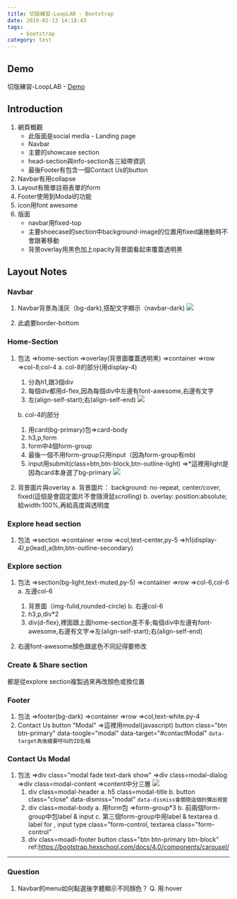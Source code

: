 ```yaml
---
title: 切版練習-LoopLAB - Bootstrap
date: 2019-02-13 14:18:43
tags: 
    - bootstrap
category: test
---
```

## Demo
切版練習-LoopLAB - [Demo](https://orow.github.io/MyProjects/BootstrapWith5Projects/LoopLab-Practice/index.html)

## Introduction
1. 網頁概觀
    * 此版面是social media - Landing page
    * Navbar
    * 主要的showcase section
    * head-section與info-section各三組帶資訊
    * 最後Footer有包含一個Contact Us的button
2. Navbar有用collapse
3. Layout有簡單註冊表單的form
4. Footer使用到Modal的功能
5. icon用font awesome
6. 版面
    * navbar用fixed-top
    * 主要shoecase的section中background-image的位置用fixed讓捲動時不會跟著移動
    * 背景overlay用黑色加上opacity背景圖看起來覆蓋透明黑



## Layout Notes
### Navbar
1. Navbar背景為淺灰（bg-dark),搭配文字顯示（navbar-dark)
![](https://i.imgur.com/0Yxddwr.png)

2. 此處要border-bottom

### Home-Section
1. 包法
    =>home-section
    =>overlay(背景圖覆蓋透明黑)
    =>container
    =>row
    =>col-8;col-4
    a. col-8的部分(用display-4)
    1. 分為h1,跟3個div
    2. 每個div都用d-flex,因為每個div中左邊有font-awesome,右邊有文字
    3. 左(align-self-start);右(align-self-end)
![](https://i.imgur.com/HJwDCOD.png)

    b. col-4的部分
    1. 用card(bg-primary)包=>card-body
    2. h3,p,form
    3. form中4個form-group
    4. 最後一個不用form-group只用input（因為form-group有mb)
    5. input用submit(class=btn,btn-block,btn-outline-light)
=>*這裡用light是因為card本身選了bg-primary
![](https://i.imgur.com/MCuXmUh.png)

2. 背景圖片與overlay
    a. 背景圖片：
    background: no-repeat, center/cover, fixed(這個是會固定圖片不會隨滑鼠scrolling)
    b. overlay:
    position:absolute;給width:100%,再給高度與透明度

### Explore head section
1. 包法
    =>section
    =>container
    =>row
    =>col,text-center,py-5
    =>h1(display-4),p(lead),a(btn,btn-outline-secondary)

### Explore section
1. 包法
    =>section(bg-light,text-muted,py-5)
    =>container
    =>row
    =>col-6,col-6
    a. 左邊col-6
    1. 背景圖（img-fulid,rounded-circle)
    b. 右邊col-6
    1. h3,p,div*2
    2. div(d-flex),裡面跟上面home-section差不多;每個div中左邊有font-awesome,右邊有文字=>左(align-self-start);右(align-self-end)

2. 右邊font-awesome顏色跟底色不同記得要修改

### Create & Share section
都是從explore section複製過來再改顏色或換位置

### Footer
1. 包法
    =>footer(bg-dark)
    =>container
    =>row
    =>col,text-white.py-4
2. Contact Us button "Modal"
    =>這裡用modal(javascript)
    button class="btn btn-primary" data-toogle="modal" data-target="#contactModal"
    `data-target為後續要呼叫的ID名稱`

### Contact Us Modal
1. 包法
    =>div class="modal fade text-dark show"
    =>div class=modal-dialog
    =>div class=modal-content
    =>content中分三層
    ![](https://i.imgur.com/lnLaxIf.png)
    1. div class=modal-header
        a. h5 class=modal-title
        b. button class="close" data-dismiss="modal" 
        `data-dismiss會關閉這個的彈出視窗`
    2. div class=modal-body
        a. 用form包 =>form-group*3
        b. 前兩個form-group中包label & input
        c. 第三個form-group中用label & textarea
        d. label for , input type class="form-control, textarea class="form-control"
    3. div class=moadl-footer
        button class="btn btn-primary btn-block"
    ref:https://bootstrap.hexschool.com/docs/4.0/components/carousel/

---
### Question
1. Navbar的menu如何點選後字體顯示不同顏色？
    Q. 用:hover